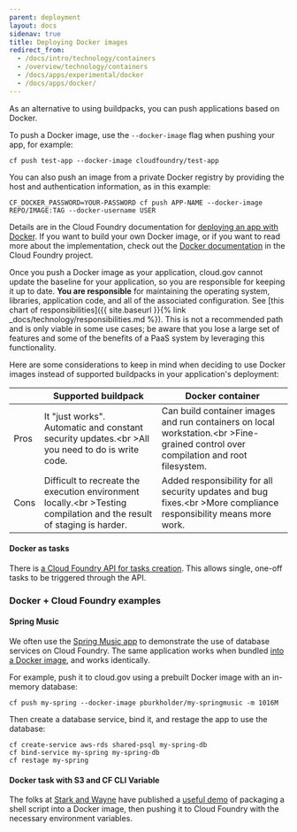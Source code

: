 ```yaml
---
parent: deployment
layout: docs
sidenav: true
title: Deploying Docker images
redirect_from:
  - /docs/intro/technology/containers
  - /overview/technology/containers
  - /docs/apps/experimental/docker
  - /docs/apps/docker/
---
```


As an alternative to using buildpacks, you can push applications based on Docker.

To push a Docker image, use the `--docker-image` flag when pushing your app, for example:

`cf push test-app --docker-image cloudfoundry/test-app`

You can also push an image from a private Docker registry by providing the host and authentication information, as in this example:

`CF_DOCKER_PASSWORD=YOUR-PASSWORD cf push APP-NAME --docker-image REPO/IMAGE:TAG --docker-username USER`

Details are in the Cloud Foundry documentation for [deploying an app with Docker](https://docs.cloudfoundry.org/devguide/deploy-apps/push-docker.html#private-repo). If you want to build your own Docker image, or if you want to read more about the implementation, check out the [Docker documentation](http://docs.cloudfoundry.org/adminguide/docker.html) in the Cloud Foundry project.

Once you push a Docker image as your application, cloud.gov cannot update the baseline for your application, so you are responsible for keeping it up to date. **You are responsible** for maintaining the operating system, libraries, application code, and all of the associated configuration. See [this chart of responsibilities]({{ site.baseurl }}{% link _docs/technology/responsibilities.md %}). This is not a recommended path and is only viable in some use cases; be aware that you lose a large set of features and some of the benefits of a PaaS system by leveraging this functionality.

Here are some considerations to keep in mind when deciding to use Docker images instead of supported buildpacks in your application's deployment:

|   | Supported buildpack | Docker container  |
|---|---|---|
| Pros | It "just works".<br />Automatic and constant security updates.<br \>All you need to do is write code. | Can build container images and run containers on local workstation.<br \>Fine-grained control over compilation and root filesystem. |
| Cons | Difficult to recreate the execution environment locally.<br \>Testing compilation and the result of staging is harder. | Added responsibility for all security updates and bug fixes.<br \>More compliance responsibility means more work.  |

<!-- Based on the table in this slide: https://twitter.com/benbravo73/status/781125385777999872 -->

#### Docker as tasks

There is [a Cloud Foundry API for tasks creation](http://v3-apidocs.cloudfoundry.org/version/3.31.0/index.html#tasks). This allows single, one-off tasks to be triggered through the API.

### Docker + Cloud Foundry examples

#### Spring Music

We often use the [Spring Music app](https://github.com/cloudfoundry-samples/spring-music) to demonstrate the use of database services on Cloud Foundry. The same application works when bundled [into a Docker image](https://fabianlee.org/2018/05/24/docker-running-a-spring-boot-based-app-in-a-docker-container/), and works identically.

For example, push it to cloud.gov using a prebuilt Docker image with an in-memory database:
```
cf push my-spring --docker-image pburkholder/my-springmusic -m 1016M
```

Then create a database service, bind it, and restage the app to use the database:
```
cf create-service aws-rds shared-psql my-spring-db
cf bind-service my-spring my-spring-db
cf restage my-spring
```

#### Docker task with S3 and CF CLI Variable

The folks at [Stark and Wayne](https://github.com/starkandwayne/) have published a [useful demo](https://github.com/starkandwayne/pcf-docker-scheduler-demo) of packaging a shell script into a Docker image, then pushing it to Cloud Foundry with the necessary environment variables.

